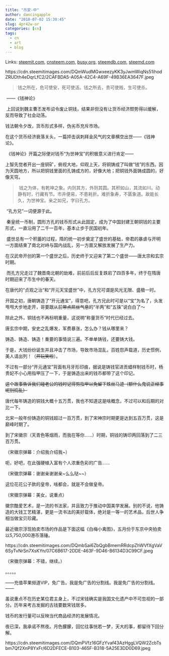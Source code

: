 ```yaml
---
title: "币安-中"
author: dancingapple
date: "2018-07-02 15:30:45"
slug: 4pr42w-or
categories: [cn]
tags: 
  - cn
  - art
  - blog
---
```


Links: [steemit.com](https://steemit.com/cn/@dancingapple/4pr42w-or), [cnsteem.com](https://cnsteem.com/cn/@dancingapple/4pr42w-or), [busy.org](https://busy.org/cn/@dancingapple/4pr42w-or), [steemdb.com](https://steemdb.com/cn/@dancingapple/4pr42w-or), [steemd.com](https://steemd.com/cn/@dancingapple/4pr42w-or)

<html>
<p>https://cdn.steemitimages.com/DQmWudMGwxeezyKK3yJwmWiqNs51ihodZRUDth4eDqrLfC2/2CAFBDA5-A05A-42C4-A69F-49B36EA3647F.jpeg</p>
<blockquote>钱之所在，危可使安，死可使活。钱之所去，贵可使贱，生可使杀。</blockquote>
<p>&nbsp;——《钱神论》</p>
<p>&nbsp;上回说到魏主曹丕发布诏令废止铜钱，结果非但没有让货币经济颓势得以缓解，反而导致了社会动荡。</p>
<p>钱法朝令夕改，货币形式多样，伪劣币充斥市场。</p>
<p>在这个货币经济衰落关头，一篇抨击讽刺拜金风气的文章横空出世——《钱神论》。</p>
<p>&nbsp;《钱神论》开篇之际便对钱币“为世神宝”的积极意义进行肯定——</p>
<p>上智先觉者开出一座铜矿，俯视大地，仰观上天，将铜铸成了叫做“钱”的东西。因为天圆地方，所以把铜钱里面的孔铸成方的，好像大地；把铜钱外面铸成圆的，好像天穹。</p>
<blockquote>&nbsp;钱之为体，有乾坤之象。内则其方，外则其圆。其积如山，其流如川。动静有时，行藏有节。市井便易，不患耗折。难折象寿，不匮象道。故能长久，为世神宝。亲之如兄，字曰孔方。</blockquote>
<p>&nbsp;“孔方兄”一词便源于此。</p>
<p>&nbsp;秦皇统一币制，圆形方孔的钱币形式从此固定，成为了中国封建王朝铜钱的主要形式，一直沿用了二千一百年，基本止步于民国初年。</p>
<p>&nbsp;盛世总有一个积蓄的过程，隋的统一初步奠定了盛世的基础，帝君的暴虐与开明一方面结束了南北对峙与国内战乱，另一方面又解放发展了生产力。</p>
<p>在汉武帝开创的第一个盛世之后，历史终于又迎来了第二个盛世——唐太宗和玄宗时期。</p>
<p>&nbsp;而孔方兄走过了魏晋南北朝的劫难，前前后后反复跌宕了四百多年，终于在隋唐时期迎来了币生中的春天。</p>
<p>在唐代的“贞观之治“和“开元天宝盛世”中，孔方兄可谓是风光无限、盛极一时。</p>
<p>开国之初，唐朝铸造了“开元通宝”，得意吧，孔方兄此时可是以“宝”为名了，头发甩甩大步地走开，哥要跟从前<del>带点屌丝气息</del>的“半两”和“五铢”说白白了～</p>
<p>除此之外，铜钱也不再标明重量，这说明“称量货币”时代已经过去。</p>
<p>唐玄宗中期，安史之乱爆发，军费暴涨，怎么办？钱从哪里来？</p>
<p>铸造、铸造、铸造！重要的事情说三遍。不单单铸钱，还要铸大钱。</p>
<p>于是，大钱纷纷诞生并且冲击了市场，导致市场混乱，百姓怨声载道，历史惯例，美人请出列！（<del>开玩笑啦</del>）。</p>
<p>不过有一部分“开元通宝”背面有月牙形印痕，据说是铸钱官进贡蜡样制钱币时，杨贵妃不小心用指甲压了一下，于是铸造出来的钱币都带了这个印记。</p>
<p><del>这个故事告诉我们碰老公的钱时记得剪指甲以免留下蛛丝马迹（额什么鬼说正经事呢别捣乱）</del></p>
<p>唐代每年铸造的铜钱大概十五万贯，我也不知道这是啥概念，不过可以和后期的对比一下。</p>
<p>北宋一般年份铸造的铜钱超过一百万贯，到了宋神宗时期更是达到五百万贯，这是巅峰时期了。</p>
<p>到了宋徽宗（天青色等烟雨，而我在等你……）时期，铜钱的铸印两回落到了二三百万贯。</p>
<p>（宋徽宗弹幕：介绍我介绍我~）</p>
<p>呃，好吧，在此强硬植入富有个人浓重色彩的广告……</p>
<p>（宋徽宗弹幕：谢谢亲谢谢亲~么么哒~~）</p>
<p>这位花花公子款的皇帝，啥都会，就是不会做皇帝。</p>
<p>（宋徽宗弹幕：美女，说重点）</p>
<p>徽宗酷爱艺术，是一流的书法家，并且致力于推动中国美学发展。别的不说，他铸造的大钱工艺精湛，更是一流书法的美好载体，绝对是一等一的艺术品，后世人争相当做宝贝珍藏。</p>
<p>最近徽宗浮现拍卖市场的作品是下面这幅《白梅小禽图》，五月份于东京中央拍卖以5,750,000港币落锤。</p>
<p>https://cdn.steemitimages.com/DQmbSai6ZbQgbBmemRRdcpZhWVfXgVaV6SyTvNrSn7XsKYn/07C6B617-2DDE-463F-9D46-B6134D3C99CF.jpeg</p>
<p>（宋徽宗弹幕：不错，继续。）</p>
<p>。。。。。</p>
<p>——充值苹果频道VIP，免广告。我是免广告的分割线。我是免广告的分割线。——</p>
<p>虽说重点不在历史某位君主身上，不过宋钱确实是我国文化遗产中不可忽视的一部分。历年来考古发掘的古钱要数宋钱居多。</p>
<p>钱币的发行量可以反映当代商品经济的发展情况。</p>
<p>夜已深，我承诺不熬夜。月色朦朦，回忆往事恍若一梦，天大的事，都留待下回分解。</p>
<p>https://cdn.steemitimages.com/DQmPVfz16GFzYvaf43AzHggLVQW2ZcbTsbm7Qf2XnP8YxFr/6D2DFECE-B103-465F-B318-5A25E3DD0D69.jpeg</p>
</html>
